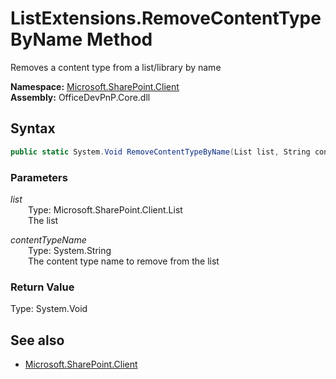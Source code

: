 # ListExtensions.RemoveContentTypeByName Method  
Removes a content type from a list/library by name  

**Namespace:** [Microsoft.SharePoint.Client](Microsoft.SharePoint.Client.md)  
**Assembly:** OfficeDevPnP.Core.dll  
## Syntax
```C#
public static System.Void RemoveContentTypeByName(List list, String contentTypeName)
```
### Parameters
*list*  
&emsp;&emsp;Type: Microsoft.SharePoint.Client.List  
&emsp;&emsp;The list  
  
*contentTypeName*  
&emsp;&emsp;Type: System.String  
&emsp;&emsp;The content type name to remove from the list  
  
### Return Value
Type: System.Void  

## See also
- [Microsoft.SharePoint.Client](Microsoft.SharePoint.Client.md)
